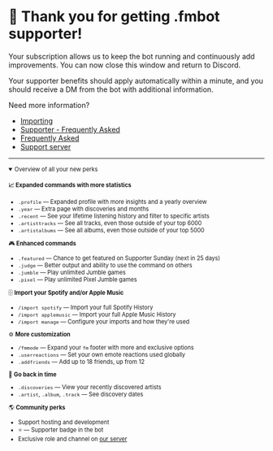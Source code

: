 # 🎉 Thank you for getting .fmbot supporter!


Your subscription allows us to keep the bot running and continuously add improvements. You can now close this window and return to Discord.

Your supporter benefits should apply automatically within a minute, and you should receive a DM from the bot with additional information.

Need more information? 

- [Importing](/importing)
- [Supporter - Frequently Asked](/supporter/#frequently-asked)
- [Frequently Asked](/faq)
- [Support server](https://discord.gg/fmbot)

---

<details style="font-size: .7rem;" open><summary>Overview of all your new perks</summary>


<h4>📈 <strong>Expanded commands with more statistics</strong></h4>
<ul>
<li><code>.profile</code> — Expanded profile with more insights and a yearly overview</li>
<li><code>.year</code> — Extra page with discoveries and months</li>
<li><code>.recent</code> — See your lifetime listening history and filter to specific artists</li>
<li><code>.artisttracks</code> — See all tracks, even those outside of your top 6000</li>
<li><code>.artistalbums</code> — See all albums, even those outside of your top 5000</li>
</ul>
<p>🎮 <strong>Enhanced commands</strong></p>
<ul>
<li><code>.featured</code> — Chance to get featured on Supporter Sunday (next in 25 days)</li>
<li><code>.judge</code> — Better output and ability to use the command on others</li>
<li><code>.jumble</code> — Play unlimited Jumble games</li>
<li><code>.pixel</code> — Play unlimited Pixel Jumble games</li>
</ul>
<p>🗄️ <strong>Import your Spotify and/or Apple Music</strong></p>
<ul>
<li><code>/import spotify</code> — Import your full Spotify History</li>
<li><code>/import applemusic</code> — Import your full Apple Music History</li>
<li><code>/import manage</code> — Configure your imports and how they're used</li>
</ul>
<p>⚙️ <strong>More customization</strong></p>
<ul>
<li><code>/fmmode</code> — Expand your <code>fm</code> footer with more and exclusive options</li>
<li><code>.userreactions</code> — Set your own emote reactions used globally</li>
<li><code>.addfriends</code> — Add up to 18 friends, up from 12</li>
</ul>
<p>🔎 <strong>Go back in time</strong></p>
<ul>
<li><code>.discoveries</code> — View your recently discovered artists</li>
<li><code>.artist</code>, <code>.album</code>, <code>.track</code> — See discovery dates</li>
</ul>
<p>🌎 <strong>Community perks</strong></p>
<ul>
<li>Support hosting and development</li>
<li>⭐ — Supporter badge in the bot</li>
<li>Exclusive role and channel on <a href="https://discord.gg/fmbot">our server</a></li>
</ul>

</details>